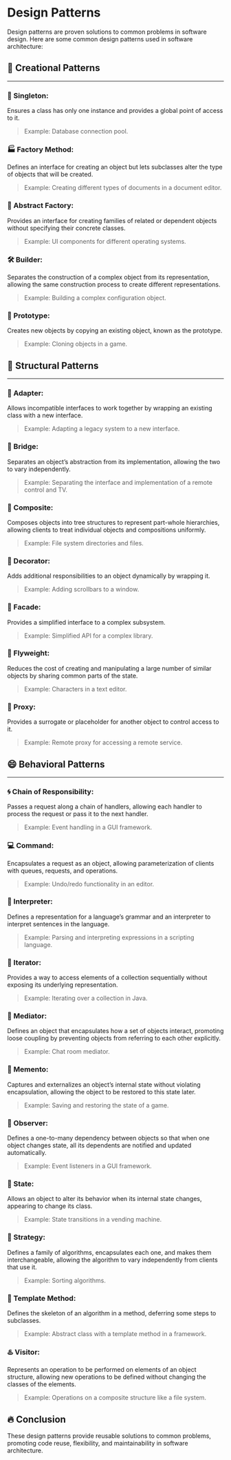 # Design Patterns

Design patterns are proven solutions to common problems in software design. Here are some common design patterns used in software architecture:

## :dna: Creational Patterns 
***
### :dart: Singleton:

Ensures a class has only one instance and provides a global point of access to it.
> Example: Database connection pool.

### :factory: Factory Method:

Defines an interface for creating an object but lets subclasses alter the type of objects that will be created.
> Example: Creating different types of documents in a document editor.


### :department_store: Abstract Factory:

Provides an interface for creating families of related or dependent objects without specifying their concrete classes.
> Example: UI components for different operating systems.

### :hammer_and_wrench: Builder:

Separates the construction of a complex object from its representation, allowing the same construction process to create different representations.
> Example: Building a complex configuration object.

### :space_invader: Prototype:

Creates new objects by copying an existing object, known as the prototype.
> Example: Cloning objects in a game.


## :bricks: Structural Patterns
***
### :pencil: Adapter:

Allows incompatible interfaces to work together by wrapping an existing class with a new interface.
> Example: Adapting a legacy system to a new interface.

### :bridge_at_night: Bridge:

Separates an object’s abstraction from its implementation, allowing the two to vary independently.

> Example: Separating the interface and implementation of a remote control and TV.


### :open_file_folder: Composite:

Composes objects into tree structures to represent part-whole hierarchies, allowing clients to treat individual objects and compositions uniformly.
> Example: File system directories and files.


### :art: Decorator:

Adds additional responsibilities to an object dynamically by wrapping it.
> Example: Adding scrollbars to a window.

### :twisted_rightwards_arrows: Facade:

Provides a simplified interface to a complex subsystem.
> Example: Simplified API for a complex library.


### :money_with_wings: Flyweight:

Reduces the cost of creating and manipulating a large number of similar objects by sharing common parts of the state.
> Example: Characters in a text editor.


### :signal_strength: Proxy:

Provides a surrogate or placeholder for another object to control access to it.
> Example: Remote proxy for accessing a remote service.

## :smile: Behavioral Patterns
*** 
### :cyclone: Chain of Responsibility:

Passes a request along a chain of handlers, allowing each handler to process the request or pass it to the next handler.
> Example: Event handling in a GUI framework.

### :computer: Command:

Encapsulates a request as an object, allowing parameterization of clients with queues, requests, and operations.
> Example: Undo/redo functionality in an editor.


### :information_desk_person: Interpreter:

Defines a representation for a language’s grammar and an interpreter to interpret sentences in the language.
> Example: Parsing and interpreting expressions in a scripting language.


### :arrows_counterclockwise: Iterator:

Provides a way to access elements of a collection sequentially without exposing its underlying representation.
> Example: Iterating over a collection in Java.


### :speech_balloon: Mediator:

Defines an object that encapsulates how a set of objects interact, promoting loose coupling by preventing objects from referring to each other explicitly.
> Example: Chat room mediator.


### :floppy_disk: Memento:

Captures and externalizes an object’s internal state without violating encapsulation, allowing the object to be restored to this state later.
> Example: Saving and restoring the state of a game.


### :eyes: Observer:

Defines a one-to-many dependency between objects so that when one object changes state, all its dependents are notified and updated automatically.
> Example: Event listeners in a GUI framework.


### :repeat_one: State:

Allows an object to alter its behavior when its internal state changes, appearing to change its class.
> Example: State transitions in a vending machine.


### :cop: Strategy:

Defines a family of algorithms, encapsulates each one, and makes them interchangeable, allowing the algorithm to vary independently from clients that use it.
> Example: Sorting algorithms.


### :ledger: Template Method:

Defines the skeleton of an algorithm in a method, deferring some steps to subclasses.
> Example: Abstract class with a template method in a framework.


### :hotsprings: Visitor:

Represents an operation to be performed on elements of an object structure, allowing new operations to be defined without changing the classes of the elements.
> Example: Operations on a composite structure like a file system.

## :fire: Conclusion
These design patterns provide reusable solutions to common problems, promoting code reuse, flexibility, and maintainability in software architecture.




